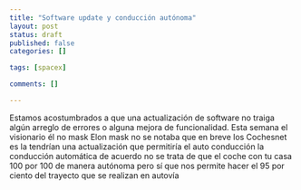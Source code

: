 ```yaml
---
title: "Software update y conducción autónoma"
layout: post
status: draft
published: false
categories: []

tags: [spacex]

comments: []

---
```


Estamos acostumbrados a que una actualización de software no traiga algún arreglo de errores o alguna mejora de funcionalidad.
Esta semana el visionario él no mask Elon mask no se notaba que en breve los Cochesnet es la tendrían una actualización que permitiría el auto conducción la conducción automática de acuerdo no se trata de que el coche con tu casa 100 por 100 de manera autónoma pero sí que nos permite hacer el 95 por ciento del trayecto que se realizan en autovía
